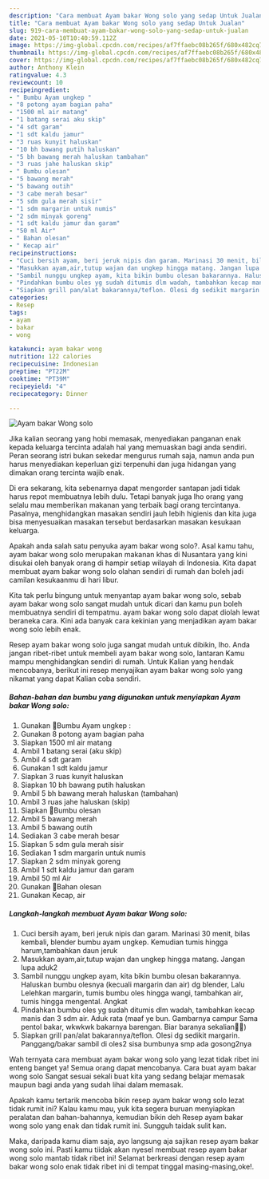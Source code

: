 ```yaml
---
description: "Cara membuat Ayam bakar Wong solo yang sedap Untuk Jualan"
title: "Cara membuat Ayam bakar Wong solo yang sedap Untuk Jualan"
slug: 919-cara-membuat-ayam-bakar-wong-solo-yang-sedap-untuk-jualan
date: 2021-05-10T10:40:59.112Z
image: https://img-global.cpcdn.com/recipes/af7ffaebc08b265f/680x482cq70/ayam-bakar-wong-solo-foto-resep-utama.jpg
thumbnail: https://img-global.cpcdn.com/recipes/af7ffaebc08b265f/680x482cq70/ayam-bakar-wong-solo-foto-resep-utama.jpg
cover: https://img-global.cpcdn.com/recipes/af7ffaebc08b265f/680x482cq70/ayam-bakar-wong-solo-foto-resep-utama.jpg
author: Anthony Klein
ratingvalue: 4.3
reviewcount: 10
recipeingredient:
- " Bumbu Ayam ungkep "
- "8 potong ayam bagian paha"
- "1500 ml air matang"
- "1 batang serai aku skip"
- "4 sdt garam"
- "1 sdt kaldu jamur"
- "3 ruas kunyit haluskan"
- "10 bh bawang putih haluskan"
- "5 bh bawang merah haluskan tambahan"
- "3 ruas jahe haluskan skip"
- " Bumbu olesan"
- "5 bawang merah"
- "5 bawang outih"
- "3 cabe merah besar"
- "5 sdm gula merah sisir"
- "1 sdm margarin untuk numis"
- "2 sdm minyak goreng"
- "1 sdt kaldu jamur dan garam"
- "50 ml Air"
- " Bahan olesan"
- " Kecap air"
recipeinstructions:
- "Cuci bersih ayam, beri jeruk nipis dan garam. Marinasi 30 menit, bilas kembali, blender bumbu ayam ungkep. Kemudian tumis hingga harum,tambahkan daun jeruk"
- "Masukkan ayam,air,tutup wajan dan ungkep hingga matang. Jangan lupa aduk2"
- "Sambil nunggu ungkep ayam, kita bikin bumbu olesan bakarannya. Haluskan bumbu olesnya (kecuali margarin dan air) dg blender, Lalu Lelehkan margarin, tumis bumbu oles hingga wangi, tambahkan air, tumis hingga mengental. Angkat"
- "Pindahkan bumbu oles yg sudah ditumis dlm wadah, tambahkan kecap manis dan 3 sdm air. Aduk rata (maaf ye bun. Gambarnya campur Sama pentol bakar, wkwkwk bakarnya barengan. Biar baranya sekalian🤣🤣)"
- "Siapkan grill pan/alat bakarannya/teflon. Olesi dg sedikit margarin. Panggang/bakar sambil di oles2 sisa bumbunya smp ada gosong2nya"
categories:
- Resep
tags:
- ayam
- bakar
- wong

katakunci: ayam bakar wong 
nutrition: 122 calories
recipecuisine: Indonesian
preptime: "PT22M"
cooktime: "PT39M"
recipeyield: "4"
recipecategory: Dinner

---
```



![Ayam bakar Wong solo](https://img-global.cpcdn.com/recipes/af7ffaebc08b265f/680x482cq70/ayam-bakar-wong-solo-foto-resep-utama.jpg)

Jika kalian seorang yang hobi memasak, menyediakan panganan enak kepada keluarga tercinta adalah hal yang memuaskan bagi anda sendiri. Peran seorang istri bukan sekedar mengurus rumah saja, namun anda pun harus menyediakan keperluan gizi terpenuhi dan juga hidangan yang dimakan orang tercinta wajib enak.

Di era  sekarang, kita sebenarnya dapat mengorder santapan jadi tidak harus repot membuatnya lebih dulu. Tetapi banyak juga lho orang yang selalu mau memberikan makanan yang terbaik bagi orang tercintanya. Pasalnya, menghidangkan masakan sendiri jauh lebih higienis dan kita juga bisa menyesuaikan masakan tersebut berdasarkan masakan kesukaan keluarga. 



Apakah anda salah satu penyuka ayam bakar wong solo?. Asal kamu tahu, ayam bakar wong solo merupakan makanan khas di Nusantara yang kini disukai oleh banyak orang di hampir setiap wilayah di Indonesia. Kita dapat membuat ayam bakar wong solo olahan sendiri di rumah dan boleh jadi camilan kesukaanmu di hari libur.

Kita tak perlu bingung untuk menyantap ayam bakar wong solo, sebab ayam bakar wong solo sangat mudah untuk dicari dan kamu pun boleh membuatnya sendiri di tempatmu. ayam bakar wong solo dapat diolah lewat beraneka cara. Kini ada banyak cara kekinian yang menjadikan ayam bakar wong solo lebih enak.

Resep ayam bakar wong solo juga sangat mudah untuk dibikin, lho. Anda jangan ribet-ribet untuk membeli ayam bakar wong solo, lantaran Kamu mampu menghidangkan sendiri di rumah. Untuk Kalian yang hendak mencobanya, berikut ini resep menyajikan ayam bakar wong solo yang nikamat yang dapat Kalian coba sendiri.

<!--inarticleads1-->

##### Bahan-bahan dan bumbu yang digunakan untuk menyiapkan Ayam bakar Wong solo:

1. Gunakan  🌻Bumbu Ayam ungkep :
1. Gunakan 8 potong ayam bagian paha
1. Siapkan 1500 ml air matang
1. Ambil 1 batang serai (aku skip)
1. Ambil 4 sdt garam
1. Gunakan 1 sdt kaldu jamur
1. Siapkan 3 ruas kunyit haluskan
1. Siapkan 10 bh bawang putih haluskan
1. Ambil 5 bh bawang merah haluskan (tambahan)
1. Ambil 3 ruas jahe haluskan (skip)
1. Siapkan  🌻Bumbu olesan
1. Ambil 5 bawang merah
1. Ambil 5 bawang outih
1. Sediakan 3 cabe merah besar
1. Siapkan 5 sdm gula merah sisir
1. Sediakan 1 sdm margarin untuk numis
1. Siapkan 2 sdm minyak goreng
1. Ambil 1 sdt kaldu jamur dan garam
1. Ambil 50 ml Air
1. Gunakan  🌻Bahan olesan
1. Gunakan  Kecap, air




<!--inarticleads2-->

##### Langkah-langkah membuat Ayam bakar Wong solo:

1. Cuci bersih ayam, beri jeruk nipis dan garam. Marinasi 30 menit, bilas kembali, blender bumbu ayam ungkep. Kemudian tumis hingga harum,tambahkan daun jeruk
1. Masukkan ayam,air,tutup wajan dan ungkep hingga matang. Jangan lupa aduk2
1. Sambil nunggu ungkep ayam, kita bikin bumbu olesan bakarannya. Haluskan bumbu olesnya (kecuali margarin dan air) dg blender, Lalu Lelehkan margarin, tumis bumbu oles hingga wangi, tambahkan air, tumis hingga mengental. Angkat
1. Pindahkan bumbu oles yg sudah ditumis dlm wadah, tambahkan kecap manis dan 3 sdm air. Aduk rata (maaf ye bun. Gambarnya campur Sama pentol bakar, wkwkwk bakarnya barengan. Biar baranya sekalian🤣🤣)
1. Siapkan grill pan/alat bakarannya/teflon. Olesi dg sedikit margarin. Panggang/bakar sambil di oles2 sisa bumbunya smp ada gosong2nya




Wah ternyata cara membuat ayam bakar wong solo yang lezat tidak ribet ini enteng banget ya! Semua orang dapat mencobanya. Cara buat ayam bakar wong solo Sangat sesuai sekali buat kita yang sedang belajar memasak maupun bagi anda yang sudah lihai dalam memasak.

Apakah kamu tertarik mencoba bikin resep ayam bakar wong solo lezat tidak rumit ini? Kalau kamu mau, yuk kita segera buruan menyiapkan peralatan dan bahan-bahannya, kemudian bikin deh Resep ayam bakar wong solo yang enak dan tidak rumit ini. Sungguh taidak sulit kan. 

Maka, daripada kamu diam saja, ayo langsung aja sajikan resep ayam bakar wong solo ini. Pasti kamu tiidak akan nyesel membuat resep ayam bakar wong solo mantab tidak ribet ini! Selamat berkreasi dengan resep ayam bakar wong solo enak tidak ribet ini di tempat tinggal masing-masing,oke!.

